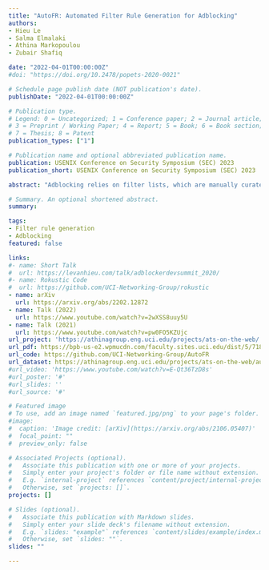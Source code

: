 ```yaml
---
title: "AutoFR: Automated Filter Rule Generation for Adblocking"
authors:
- Hieu Le
- Salma Elmalaki
- Athina Markopoulou
- Zubair Shafiq

date: "2022-04-01T00:00:00Z"
#doi: "https://doi.org/10.2478/popets-2020-0021"

# Schedule page publish date (NOT publication's date).
publishDate: "2022-04-01T00:00:00Z"

# Publication type.
# Legend: 0 = Uncategorized; 1 = Conference paper; 2 = Journal article;
# 3 = Preprint / Working Paper; 4 = Report; 5 = Book; 6 = Book section;
# 7 = Thesis; 8 = Patent
publication_types: ["1"]

# Publication name and optional abbreviated publication name.
publication: USENIX Conference on Security Symposium (SEC) 2023
publication_short: USENIX Conference on Security Symposium (SEC) 2023

abstract: "Adblocking relies on filter lists, which are manually curated and maintained by a small community of filter list authors. This manual process is laborious and does not scale well to a large number of sites and over time. We introduce AutoFR, a reinforcement learning framework to fully automate the process of filter rule creation and evaluation. We design an algorithm based on multi-arm bandits to generate filter rules while controlling the trade-off between blocking ads and avoiding breakage. We test our implementation of AutoFR on thousands of sites in terms of efficiency and effectiveness. AutoFR is efficient: it takes only a few minutes to generate filter rules for a site. AutoFR is also effective: it generates filter rules that can block 86% of the ads, as compared to 87% by EasyList while achieving comparable visual breakage. The filter rules generated by AutoFR generalize well to new and unseen sites. We envision AutoFR to assist the adblocking community in automated filter rule generation at scale."

# Summary. An optional shortened abstract.
summary: 

tags:
- Filter rule generation
- Adblocking
featured: false

links:
#- name: Short Talk
#  url: https://levanhieu.com/talk/adblockerdevsummit_2020/
#- name: Rokustic Code
#  url: https://github.com/UCI-Networking-Group/rokustic
- name: arXiv
  url: https://arxiv.org/abs/2202.12872
- name: Talk (2022)
  url: https://www.youtube.com/watch?v=2wXSS8uuy5U
- name: Talk (2021)
  url: https://www.youtube.com/watch?v=pw0FO5KZUjc
url_project: 'https://athinagroup.eng.uci.edu/projects/ats-on-the-web/'
url_pdf: https://bpb-us-e2.wpmucdn.com/faculty.sites.uci.edu/dist/5/718/files/2023/02/AutoFR-CameraReady-USENIX2023.pdf
url_code: https://github.com/UCI-Networking-Group/AutoFR
url_dataset: https://athinagroup.eng.uci.edu/projects/ats-on-the-web/autofr-dataset/
#url_video: 'https://www.youtube.com/watch?v=E-Qt36TzD8s'
#url_poster: '#'
#url_slides: ''
#url_source: '#'

# Featured image
# To use, add an image named `featured.jpg/png` to your page's folder. 
#image:
#  caption: 'Image credit: [arXiv](https://arxiv.org/abs/2106.05407)'
#  focal_point: ""
#  preview_only: false

# Associated Projects (optional).
#   Associate this publication with one or more of your projects.
#   Simply enter your project's folder or file name without extension.
#   E.g. `internal-project` references `content/project/internal-project/index.md`.
#   Otherwise, set `projects: []`.
projects: []

# Slides (optional).
#   Associate this publication with Markdown slides.
#   Simply enter your slide deck's filename without extension.
#   E.g. `slides: "example"` references `content/slides/example/index.md`.
#   Otherwise, set `slides: ""`.
slides: ""

---
```


